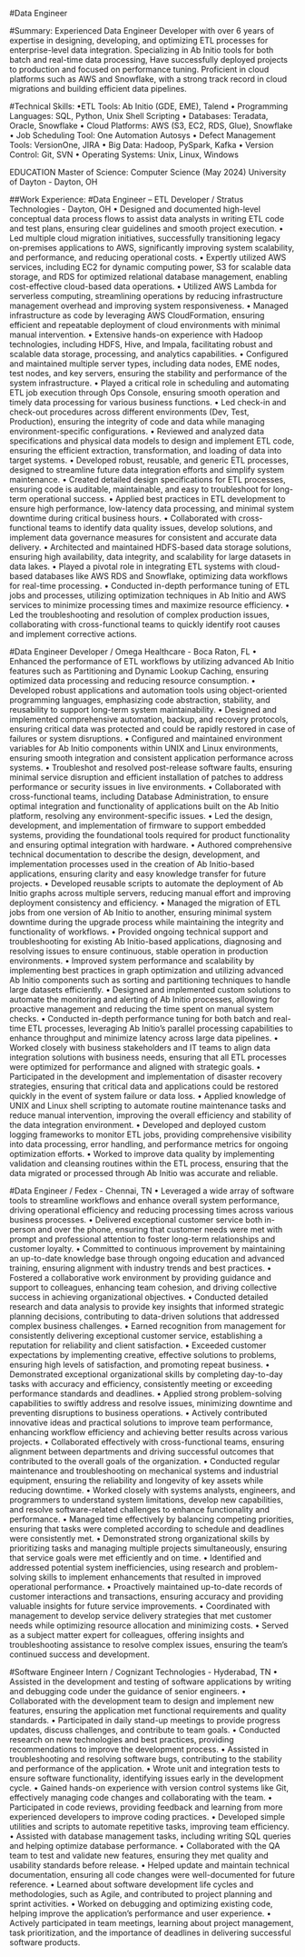 #Data Engineer

#Summary:
Experienced Data Engineer Developer with over 6 years of expertise in designing, developing, and optimizing ETL processes for enterprise-level data integration. Specializing in Ab Initio tools for both batch and real-time data processing, Have successfully deployed projects to production and focused on performance tuning. Proficient in cloud platforms such as AWS and Snowflake, with a strong track record in cloud migrations and building efficient data pipelines.

#Technical Skills: 
•ETL Tools: Ab Initio (GDE, EME), Talend
•	Programming Languages: SQL, Python, Unix Shell Scripting
•	Databases: Teradata, Oracle, Snowflake
•	Cloud Platforms: AWS (S3, EC2, RDS, Glue), Snowflake
•	Job Scheduling Tool: One Automation Autosys	
•	Defect Management Tools: VersionOne, JIRA
•	Big Data: Hadoop, PySpark, Kafka
•	Version Control: Git, SVN
•	Operating Systems: Unix, Linux, Windows

EDUCATION
Master of Science: Computer Science (May 2024) 
University of Dayton - Dayton, OH 


##Work Experience:
#Data Engineer – ETL Developer / Stratus Technologies - Dayton, OH 
•	Designed and documented high-level conceptual data process flows to assist data analysts in writing ETL code and test plans, ensuring clear guidelines and smooth project execution.
•	Led multiple cloud migration initiatives, successfully transitioning legacy on-premises applications to AWS, significantly improving system scalability, and performance, and reducing operational costs.
•	Expertly utilized AWS services, including EC2 for dynamic computing power, S3 for scalable data storage, and RDS for optimized relational database management, enabling cost-effective cloud-based data operations.
•	Utilized AWS Lambda for serverless computing, streamlining operations by reducing infrastructure management overhead and improving system responsiveness.
•	Managed infrastructure as code by leveraging AWS CloudFormation, ensuring efficient and repeatable deployment of cloud environments with minimal manual intervention.
•	Extensive hands-on experience with Hadoop technologies, including HDFS, Hive, and Impala, facilitating robust and scalable data storage, processing, and analytics capabilities.
•	Configured and maintained multiple server types, including data nodes, EME nodes, test nodes, and key servers, ensuring the stability and performance of the system infrastructure.
•	Played a critical role in scheduling and automating ETL job execution through Ops Console, ensuring smooth operation and timely data processing for various business functions.
•	Led check-in and check-out procedures across different environments (Dev, Test, Production), ensuring the integrity of code and data while managing environment-specific configurations.
•	Reviewed and analyzed data specifications and physical data models to design and implement ETL code, ensuring the efficient extraction, transformation, and loading of data into target systems.
•	Developed robust, reusable, and generic ETL processes, designed to streamline future data integration efforts and simplify system maintenance.
•	Created detailed design specifications for ETL processes, ensuring code is auditable, maintainable, and easy to troubleshoot for long-term operational success.
•	Applied best practices in ETL development to ensure high performance, low-latency data processing, and minimal system downtime during critical business hours.
•	Collaborated with cross-functional teams to identify data quality issues, develop solutions, and implement data governance measures for consistent and accurate data delivery.
•	Architected and maintained HDFS-based data storage solutions, ensuring high availability, data integrity, and scalability for large datasets in data lakes.
•	Played a pivotal role in integrating ETL systems with cloud-based databases like AWS RDS and Snowflake, optimizing data workflows for real-time processing.
•	Conducted in-depth performance tuning of ETL jobs and processes, utilizing optimization techniques in Ab Initio and AWS services to minimize processing times and maximize resource efficiency.
•	Led the troubleshooting and resolution of complex production issues, collaborating with cross-functional teams to quickly identify root causes and implement corrective actions.

#Data Engineer Developer / Omega Healthcare - Boca Raton, FL
•	Enhanced the performance of ETL workflows by utilizing advanced Ab Initio features such as Partitioning and Dynamic Lookup Caching, ensuring optimized data processing and reducing resource consumption.
•	Developed robust applications and automation tools using object-oriented programming languages, emphasizing code abstraction, stability, and reusability to support long-term system maintainability.
•	Designed and implemented comprehensive automation, backup, and recovery protocols, ensuring critical data was protected and could be rapidly restored in case of failures or system disruptions.
•	Configured and maintained environment variables for Ab Initio components within UNIX and Linux environments, ensuring smooth integration and consistent application performance across systems.
•	Troubleshot and resolved post-release software faults, ensuring minimal service disruption and efficient installation of patches to address performance or security issues in live environments.
•	Collaborated with cross-functional teams, including Database Administration, to ensure optimal integration and functionality of applications built on the Ab Initio platform, resolving any environment-specific issues.
•	Led the design, development, and implementation of firmware to support embedded systems, providing the foundational tools required for product functionality and ensuring optimal integration with hardware.
•	Authored comprehensive technical documentation to describe the design, development, and implementation processes used in the creation of Ab Initio-based applications, ensuring clarity and easy knowledge transfer for future projects.
•	Developed reusable scripts to automate the deployment of Ab Initio graphs across multiple servers, reducing manual effort and improving deployment consistency and efficiency.
•	Managed the migration of ETL jobs from one version of Ab Initio to another, ensuring minimal system downtime during the upgrade process while maintaining the integrity and functionality of workflows.
•	Provided ongoing technical support and troubleshooting for existing Ab Initio-based applications, diagnosing and resolving issues to ensure continuous, stable operation in production environments.
•	Improved system performance and scalability by implementing best practices in graph optimization and utilizing advanced Ab Initio components such as sorting and partitioning techniques to handle large datasets efficiently.
•	Designed and implemented custom solutions to automate the monitoring and alerting of Ab Initio processes, allowing for proactive management and reducing the time spent on manual system checks.
•	Conducted in-depth performance tuning for both batch and real-time ETL processes, leveraging Ab Initio’s parallel processing capabilities to enhance throughput and minimize latency across large data pipelines.
•	Worked closely with business stakeholders and IT teams to align data integration solutions with business needs, ensuring that all ETL processes were optimized for performance and aligned with strategic goals.
•	Participated in the development and implementation of disaster recovery strategies, ensuring that critical data and applications could be restored quickly in the event of system failure or data loss.
•	Applied knowledge of UNIX and Linux shell scripting to automate routine maintenance tasks and reduce manual intervention, improving the overall efficiency and stability of the data integration environment.
•	Developed and deployed custom logging frameworks to monitor ETL jobs, providing comprehensive visibility into data processing, error handling, and performance metrics for ongoing optimization efforts.
•	Worked to improve data quality by implementing validation and cleansing routines within the ETL process, ensuring that the data migrated or processed through Ab Initio was accurate and reliable.

#Data Engineer / Fedex - Chennai, TN 
•	Leveraged a wide array of software tools to streamline workflows and enhance overall system performance, driving operational efficiency and reducing processing times across various business processes.
•	Delivered exceptional customer service both in-person and over the phone, ensuring that customer needs were met with prompt and professional attention to foster long-term relationships and customer loyalty.
•	Committed to continuous improvement by maintaining an up-to-date knowledge base through ongoing education and advanced training, ensuring alignment with industry trends and best practices.
•	Fostered a collaborative work environment by providing guidance and support to colleagues, enhancing team cohesion, and driving collective success in achieving organizational objectives.
•	Conducted detailed research and data analysis to provide key insights that informed strategic planning decisions, contributing to data-driven solutions that addressed complex business challenges.
•	Earned recognition from management for consistently delivering exceptional customer service, establishing a reputation for reliability and client satisfaction.
•	Exceeded customer expectations by implementing creative, effective solutions to problems, ensuring high levels of satisfaction, and promoting repeat business.
•	Demonstrated exceptional organizational skills by completing day-to-day tasks with accuracy and efficiency, consistently meeting or exceeding performance standards and deadlines.
•	Applied strong problem-solving capabilities to swiftly address and resolve issues, minimizing downtime and preventing disruptions to business operations.
•	Actively contributed innovative ideas and practical solutions to improve team performance, enhancing workflow efficiency and achieving better results across various projects.
•	Collaborated effectively with cross-functional teams, ensuring alignment between departments and driving successful outcomes that contributed to the overall goals of the organization.
•	Conducted regular maintenance and troubleshooting on mechanical systems and industrial equipment, ensuring the reliability and longevity of key assets while reducing downtime.
•	Worked closely with systems analysts, engineers, and programmers to understand system limitations, develop new capabilities, and resolve software-related challenges to enhance functionality and performance.
•	Managed time effectively by balancing competing priorities, ensuring that tasks were completed according to schedule and deadlines were consistently met.
•	Demonstrated strong organizational skills by prioritizing tasks and managing multiple projects simultaneously, ensuring that service goals were met efficiently and on time.
•	Identified and addressed potential system inefficiencies, using research and problem-solving skills to implement enhancements that resulted in improved operational performance.
•	Proactively maintained up-to-date records of customer interactions and transactions, ensuring accuracy and providing valuable insights for future service improvements.
•	Coordinated with management to develop service delivery strategies that met customer needs while optimizing resource allocation and minimizing costs.
•	Served as a subject matter expert for colleagues, offering insights and troubleshooting assistance to resolve complex issues, ensuring the team’s continued success and development.

#Software Engineer Intern / Cognizant Technologies - Hyderabad, TN 
•	Assisted in the development and testing of software applications by writing and debugging code under the guidance of senior engineers.
•	Collaborated with the development team to design and implement new features, ensuring the application met functional requirements and quality standards.
•	Participated in daily stand-up meetings to provide progress updates, discuss challenges, and contribute to team goals.
•	Conducted research on new technologies and best practices, providing recommendations to improve the development process.
•	Assisted in troubleshooting and resolving software bugs, contributing to the stability and performance of the application.
•	Wrote unit and integration tests to ensure software functionality, identifying issues early in the development cycle.
•	Gained hands-on experience with version control systems like Git, effectively managing code changes and collaborating with the team.
•	Participated in code reviews, providing feedback and learning from more experienced developers to improve coding practices.
•	Developed simple utilities and scripts to automate repetitive tasks, improving team efficiency.
•	Assisted with database management tasks, including writing SQL queries and helping optimize database performance.
•	Collaborated with the QA team to test and validate new features, ensuring they met quality and usability standards before release.
•	Helped update and maintain technical documentation, ensuring all code changes were well-documented for future reference.
•	Learned about software development life cycles and methodologies, such as Agile, and contributed to project planning and sprint activities.
•	Worked on debugging and optimizing existing code, helping improve the application’s performance and user experience.
•	Actively participated in team meetings, learning about project management, task prioritization, and the importance of deadlines in delivering successful software products.
